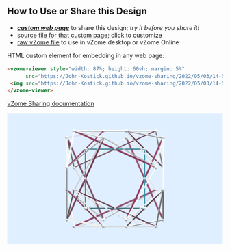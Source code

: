 
## How to Use or Share this Design

 - [***custom web page***][post] to share this design; *try it before you share it!*
 - [source file for that custom page][source]; click to customize
 - [raw vZome file][raw] to use in vZome desktop or vZome Online
 
 HTML custom element for embedding in any web page:
 ```html
<vzome-viewer style="width: 87%; height: 60vh; margin: 5%"
       src="https://John-Kostick.github.io/vzome-sharing/2022/05/03/14-52-01-Cube-to-Maroon-2/Cube-to-Maroon-2.vZome" >
  <img src="https://John-Kostick.github.io/vzome-sharing/2022/05/03/14-52-01-Cube-to-Maroon-2/Cube-to-Maroon-2.png" />
</vzome-viewer>
 ```

[vZome Sharing documentation](https://vzome.github.io/vzome/sharing.html#how-it-works)

![Image](<Cube-to-Maroon-2.png>)


[post]: <https://John-Kostick.github.io/vzome-sharing/2022/05/03/Cube-to-Maroon-2-14-52-01.html>
[source]: <https://github.com/John-Kostick/vzome-sharing/edit/main/_posts/2022-05-03-Cube-to-Maroon-2-14-52-01.md>
[raw]: <https://raw.githubusercontent.com/John-Kostick/vzome-sharing/main/2022/05/03/14-52-01-Cube-to-Maroon-2/Cube-to-Maroon-2.vZome>